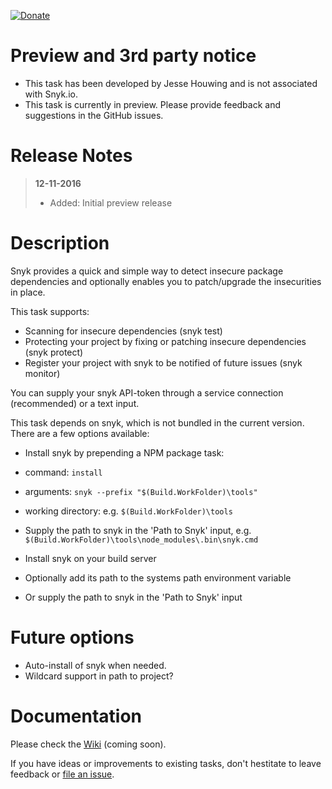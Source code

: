 [![Donate](https://github.com/jessehouwing/vsts-snyk-task/blob/master/extension/images/donate.png?raw=true)](https://www.paypal.me/JesseHouwing/5)      

# Preview and 3rd party notice

* This task has been developed by Jesse Houwing and is not associated with Snyk.io.
* This task is currently in preview. Please provide feedback and suggestions in the GitHub issues.

# Release Notes

> **12-11-2016**
> - Added: Initial preview release

# Description

Snyk provides a quick and simple way to detect insecure package dependencies and optionally enables you to patch/upgrade the insecurities in place.

This task supports:

 * Scanning for insecure dependencies (snyk test)
 * Protecting your project by fixing or patching insecure dependencies (snyk protect)
 * Register your project with snyk to be notified of future issues (snyk monitor)
 
You can supply your snyk API-token through a service connection (recommended) or a text input.
 
This task depends on snyk, which is not bundled in the current version. There are a few options available:

 * Install snyk by prepending a NPM package task:
  * command: `install`
  * arguments: `snyk --prefix "$(Build.WorkFolder)\tools"`
  * working directory: e.g. `$(Build.WorkFolder)\tools`
  * Supply the path to snyk in the 'Path to Snyk' input, e.g. `$(Build.WorkFolder)\tools\node_modules\.bin\snyk.cmd`

 * Install snyk on your build server
  * Optionally add its path to the systems path environment variable
  * Or supply the path to snyk in the 'Path to Snyk' input

# Future options
 
 * Auto-install of snyk when needed.
 * Wildcard support in path to project?

# Documentation

Please check the [Wiki](https://github.com/jessehouwing/vsts-snyk-task/wiki) (coming soon).

If you have ideas or improvements to existing tasks, don't hestitate to leave feedback or [file an issue](https://github.com/jessehouwing/vsts-snyk-task/issues).

